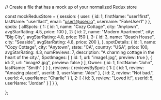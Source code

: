 //  Create a file that has a mock up of your normalized Redux store

const mockReduxStore = {
    session: {
        user: {
          id: 1,
          firstName: "user1first",
          lastName: "user1last",
          email: "user1@user.io",
          username: "FakeUser1"
        }
    },
    spots: {
      allSpots: {
        1: { id: 1, name: "Cozy Cottage", city: "Anytown", avgStarRating: 4.5, price: 100 },
        2: { id: 2, name: "Modern Apartment", city: "Big City", avgStarRating: 4.0, price: 150 },
        3: { id: 3, name: "Beach House", city: "Seaside", avgStarRating: 4.8, price: 200 },
      },
      spotDetails: {
        id: 1,
        name: "Cozy Cottage",
        city: "Anytown",
        state: "CA",
        country: "USA",
        price: 100,
        avgStarRating: 4.3,
        numReviews: 7,
        description: "A charming cottage in the heart of the city.",
        SpotImages: [
          { id: 1, url: "image1.jpg", preview: true },
          { id: 2, url: "image2.jpg", preview: false }
        ],
        Owner: { id: 1, firstName: "John", lastName: "Smith" }
      }
    },
    reviews: {
      reviewsBySpot: {
        1: [
          { id: 1, review: "Amazing place!", userId: 3, userName: "Alex" },
          { id: 2, review: "Not bad.", userId: 4, userName: "Charlie" }
        ],
        2: [
          { id: 3, review: "Loved it!", userId: 5, userName: "Jordan" }
        ]
      }
    },
    

};